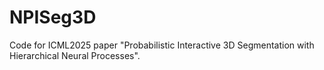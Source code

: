 # NPISeg3D

Code for ICML2025 paper "Probabilistic Interactive 3D Segmentation with Hierarchical Neural Processes".
